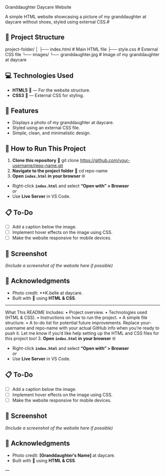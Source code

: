  Granddaughter Daycare Website

A simple HTML website showcasing a picture of my granddaughter at daycare without shoes, styled using external CSS.#

## 📂 Project Structure
project-folder/
│
├── index.html          # Main HTML file
├── style.css           # External CSS file
└── images/
└── granddaughter.jpg  # Image of my granddaughter at daycare
## 💻 Technologies Used

- **HTML5** 🧱 — For the website structure.  
- **CSS3** 🎨 — External CSS for styling.

## 📸 Features

- Displays a photo of my granddaughter at daycare.
- Styled using an external CSS file.
- Simple, clean, and minimalistic design.

## 🚀 How to Run This Project

1. **Clone this repository** 📂 
git clone https://github.com/your-username/repo-name.git
2. **Navigate to the project folder** 📁 
cd repo-name
3. **Open `index.html` in your browser** 🌐  
- Right-click **`index.html`** and select **“Open with” > Browser**  
_or_  
- Use **Live Server** in VS Code.

## 📋 To-Do

- [ ] Add a caption below the image.
- [ ] Implement hover effects on the image using CSS.
- [ ] Make the website responsive for mobile devices.

## 📸 Screenshot

*(Include a screenshot of the website here if possible)*

## 💖 Acknowledgments

- Photo credit: **K.belle at daycare.  
- Built with 💖 using **HTML & CSS**.

---
What This README Includes:
	•	Project overview.
	•	Technologies used (HTML & CSS).
	•	Instructions on how to run the project.
	•	A simple file structure.
	•	A to-do list for potential future improvements.
Replace your-username and repo-name with your actual GitHub info when you’re ready to push it.
Let me know if you’d like help setting up the HTML and CSS files for this project too!
3. **Open `index.html` in your browser** 🌐  
- Right-click **`index.html`** and select **“Open with” > Browser**  
_or_  
- Use **Live Server** in VS Code.

## 📋 To-Do

- [ ] Add a caption below the image.
- [ ] Implement hover effects on the image using CSS.
- [ ] Make the website responsive for mobile devices.

## 📸 Screenshot

*(Include a screenshot of the website here if possible)*

## 💖 Acknowledgments

- Photo credit: **[Granddaughter’s Name]** at daycare.  
- Built with 💖 using **HTML & CSS**.

—

